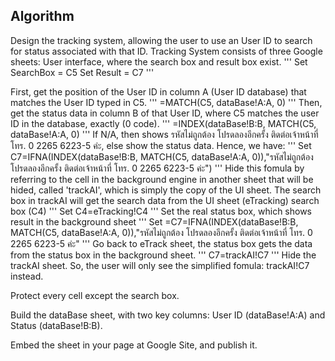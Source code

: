 ## Algorithm
Design the tracking system, allowing the user to use an User ID to search for status associated with that ID. Tracking System consists of three Google sheets:
User interface, where the search box and result box exist.
'''
Set SearchBox = C5
Set Result = C7
'''

First, get the position of the User ID in column A (User ID database) that matches the User ID typed in C5.
'''
=MATCH(C5, dataBase!A:A, 0)
'''
Then, get the status data in column B of that User ID, where C5 matches the user ID in the database, exactly (0 code).
'''
=INDEX(dataBase!B:B, MATCH(C5, dataBase!A:A, 0)
'''
If N/A, then shows รหัสไม่ถูกต้อง โปรดลองอีกครั้ง ติดต่อเจ้าหน้าที่ โทร. 0 2265 6223-5 ค่ะ, else show the status data. Hence, we have:
'''
Set C7=IFNA(INDEX(dataBase!B:B, MATCH(C5, dataBase!A:A, 0)),"รหัสไม่ถูกต้อง โปรดลองอีกครั้ง ติดต่อเจ้าหน้าที่ โทร. 0 2265 6223-5 ค่ะ")
'''
Hide this fomula by referring to the cell in the background engine in another sheet that will be hided, called 'trackAI', which is simply the copy of the UI sheet.
The search box in trackAI will get the search data from the UI sheet (eTracking) search box (C4)
'''
Set C4=eTracking!C4
'''
Set the real status box, which shows result in the background sheet
'''
Set =C7=IFNA(INDEX(dataBase!B:B, MATCH(C5, dataBase!A:A, 0)),"รหัสไม่ถูกต้อง โปรดลองอีกครั้ง ติดต่อเจ้าหน้าที่ โทร. 0 2265 6223-5 ค่ะ" 
'''
Go back to eTrack sheet, the status box gets the data from the status box in the background sheet. 
'''
C7=trackAI!C7
'''
Hide the trackAI sheet. So, the user will only see the simplified fomula: trackAI!C7 instead.

Protect every cell except the search box.

Build the dataBase sheet, with two key columns: User ID (dataBase!A:A) and Status (dataBase!B:B).

Embed the sheet in your page at Google Site, and publish it. 

